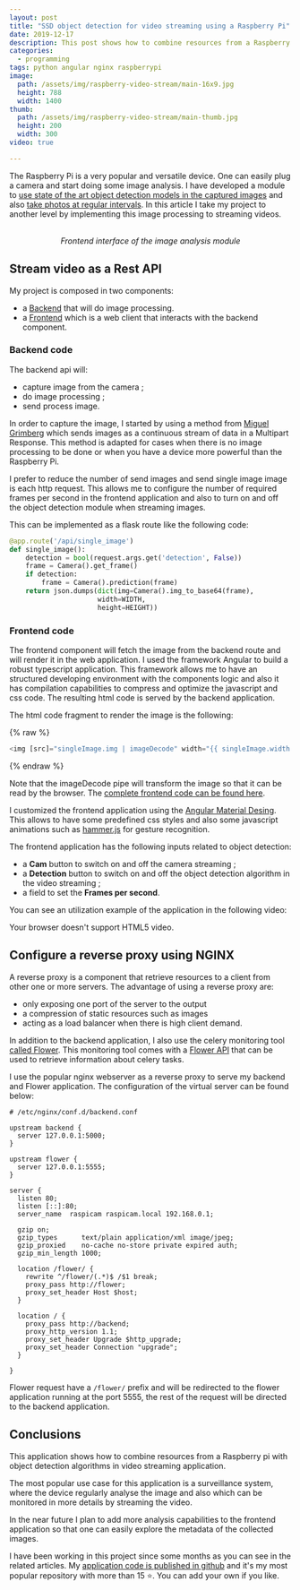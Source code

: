 ```yaml
---
layout: post
title: "SSD object detection for video streaming using a Raspberry Pi"
date: 2019-12-17
description: This post shows how to combine resources from a Raspberry pi with object detection algorithms in video streaming application. 
categories:
  - programming
tags: python angular nginx raspberrypi
image:
  path: /assets/img/raspberry-video-stream/main-16x9.jpg
  height: 788
  width: 1400
thumb:
  path: /assets/img/raspberry-video-stream/main-thumb.jpg
  height: 200
  width: 300
video: true

---
```


The Raspberry Pi is a very popular and versatile device.
One can easily plug a camera and start doing some image
analysis. I have developed a module to [use state of the art object detection
models in the captured images](/blog/ssd-yolo) and also [take photos at regular intervals](/blog/motion-monitor-opencv). In
this article I take my project to another level by implementing this image
processing to streaming videos.

<center>
<amp-img src="/assets/img/raspberry-video-stream/main.jpg" width="338" height="506" layout="intrinsic"></amp-img>
<br><i>Frontend interface of the image analysis module</i>
</center>

## Stream video as a Rest API

My project is composed in two components:
* a [Backend](#backend-code) that will do image processing.
* a [Frontend](#frontend-code) which is a web client that interacts with the backend component.

### Backend code

The backend api will:
* capture image from the camera ;
* do image processing ;
* send process image.

In order to capture the image, I started by using a method from [Miguel Grimberg](https://blog.miguelgrinberg.com/post/flask-video-streaming-revisited) which sends images as a continuous stream of data in a Multipart Response. This method is adapted for cases when there is no image processing to be done or when you have a device more powerful than the Raspberry Pi.

I prefer to reduce the number of send images and send single image image is each http request. This allows me to configure the number of required frames per second in the frontend application and also to turn on and off the object detection module when streaming images.

This can be implemented as a flask route like the following code:

```python
@app.route('/api/single_image')
def single_image():
    detection = bool(request.args.get('detection', False))
    frame = Camera().get_frame()
    if detection:
        frame = Camera().prediction(frame)
    return json.dumps(dict(img=Camera().img_to_base64(frame),
                      width=WIDTH,
                      height=HEIGHT))
```

### Frontend code

The frontend component will fetch the image from the backend route and will
render it in the web application. I used the framework Angular to build a robust typescript application. This framework allows me to have an structured developing environment with the components logic and also it has compilation capabilities to compress and optimize the javascript and css code. The resulting html code is served by the backend application.

The html code fragment to render the image is the following:

{% raw %}
```js
<img [src]="singleImage.img | imageDecode" width="{{ singleImage.width }}" height="{{ singleImage.height }}">
```
{% endraw %}

Note that the imageDecode pipe will transform the image so that it can be read by the browser. The [complete frontend code can be found here](https://github.com/cristianpb/object-detection-frontend).

I customized the frontend application using the [Angular Material Desing](). This allows to have some predefined css styles and also some javascript animations such as [hammer.js](https://hammerjs.github.io/) for gesture recognition.

The frontend application has the following inputs related to object detection:
* a **Cam** button to switch on and off the camera streaming ;
* a **Detection** button to switch on and off the object detection algorithm in the video streaming ;
* a field to set the **Frames per second**.

You can see an utilization example of the application in the following video:

<amp-video width="1280"
  height="720"
  src="/assets/img/raspberry-video-stream/video.webm"
  poster="/assets/img/raspberry-video-stream/main.jpg"
  layout="responsive"
  controls
  loop
  autoplay>
  <div fallback>
    <p>Your browser doesn't support HTML5 video.</p>
  </div>
</amp-video>

## Configure a reverse proxy using NGINX 

A reverse proxy is a component that retrieve resources to a client from other one or more servers. The advantage of using a reverse proxy are:
* only exposing one port of the server to the output
* a compression of static resources such as images
* acting as a load balancer when there is high client demand.

In addition to the backend application, I also use the celery monitoring tool [called Flower](/blog/motion-monitor-opencv#regular-surveillance-using-celery). This monitoring tool comes with a [Flower API](https://flower.readthedocs.io/en/latest/api.html) that can be used to retrieve information about celery tasks.

I use the popular nginx webserver as a reverse proxy to serve my backend and Flower application. The configuration of the virtual server can be found below:

```nginx
# /etc/nginx/conf.d/backend.conf

upstream backend {
  server 127.0.0.1:5000;
}

upstream flower {
  server 127.0.0.1:5555;
}

server {
  listen 80;
  listen [::]:80;
  server_name  raspicam raspicam.local 192.168.0.1;

  gzip on;
  gzip_types      text/plain application/xml image/jpeg;
  gzip_proxied    no-cache no-store private expired auth;
  gzip_min_length 1000;

  location /flower/ {
    rewrite ^/flower/(.*)$ /$1 break;
    proxy_pass http://flower;
    proxy_set_header Host $host;
  }

  location / {
    proxy_pass http://backend;
    proxy_http_version 1.1;
    proxy_set_header Upgrade $http_upgrade;
    proxy_set_header Connection "upgrade";
  }

}
```

Flower request have a `/flower/` prefix and will be redirected to the flower
application running at the port 5555, the rest of the request will be directed
to the backend application.

## Conclusions

This application shows how to combine resources from a Raspberry pi with object detection algorithms in video streaming application. 

The most popular use case for this application is a surveillance system, where the device regularly analyse the image and also which can be monitored in more details by streaming the video. 

In the near future I plan to add more analysis capabilities to the frontend application so that one can easily explore the metadata of the collected images.

I have been working in this project since some months as you can see in the related articles. My 
[application code is published in github](https://github.com/cristianpb/object-detection) and it's my most popular repository with more than 15 ⭐. You can add your own if you like.
